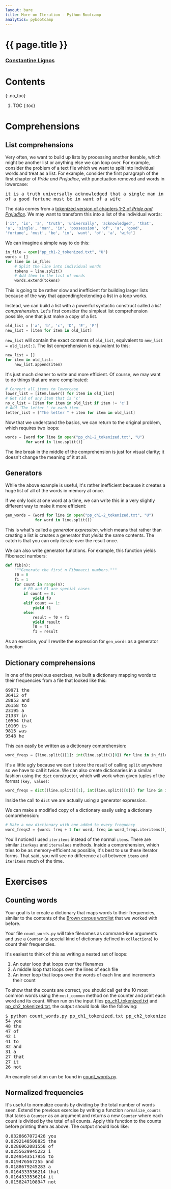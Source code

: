 ```yaml
---
layout: bare
title: More on Iteration - Python Bootcamp
analytics: pybootcamp
---
```

<div class="titleblock">
  <h1>{{ page.title }}</h1>
  <h3><a href="..">Constantine Lignos</a></h3>
</div>

# Contents
{:.no_toc}
1. TOC
{:toc}

# Comprehensions

## List comprehensions

Very often, we want to build up lists by processing another iterable,
which might be another list or anything else we can loop over. For
example, consider the problem of a text file which we want to split
into individual words and treat as a list. For example, consider the
first paragraph of the first chapter of _Pride and Prejudice_,
with punctuation removed and words in lowercase:

<pre>
it is a truth universally acknowledged that a single man in possession
of a good fortune must be in want of a wife
</pre>

The data comes from a [tokenized version of chapters 1-2 of _Pride and
Prejudice_](examples/pp_ch1-2_tokenized.txt). We may want to
transform this into a list of the individual words:


```python
['it', 'is', 'a', 'truth', 'universally', 'acknowledged', 'that',
'a', 'single', 'man', 'in', 'possession', 'of', 'a', 'good',
'fortune', 'must', 'be', 'in', 'want', 'of', 'a', 'wife']
```

We can imagine a simple way to do this:


```python
in_file = open("pp_ch1-2_tokenized.txt", "U")
words = []
for line in in_file:
    # Split the line into individual words
    tokens = line.split()
    # Add them to the list of words
    words.extend(tokens)
```

This is going to be rather slow and inefficient for building larger
lists because of the way that appending/extending a list in a loop works.

Instead, we can build a list with a powerful syntactic construct
called a _list comprehension_. Let's first consider the simplest list
comprehension possible, one that just make a copy of a list.


```python
old_list = ['a', 'b', 'c', 'D', 'E', 'F']
new_list = [item for item in old_list]
```

`new_list` will contain the exact contents of `old_list`, equivalent
to `new_list = old_list[:]`. The list comprehension is equivalent to
this:


```python
new_list = []
for item in old_list:
    new_list.append(item)
```

It's just much cleaner to write and more efficient. Of course, we may
want to do things that are more complicated:


```python
# Convert all items to lowercase
lower_list = [item.lower() for item in old_list]
# Get rid of any item that is 'c'
no_c_list = [item for item in old_list if item != 'c']
# Add 'The letter ' to each item
letter_list = ["The letter " + item for item in old_list]
```

Now that we understand the basics, we can return to the original
problem, which requires two loops:


```python
words = [word for line in open("pp_ch1-2_tokenized.txt", "U")
         for word in line.split()]
```

The line break in the middle of the comprehension is just for visual
clarity; it doesn't change the meaning of it at all.

## Generators

While the above example is useful, it's rather inefficient because it
creates a huge list of all of the words in memory at once.

If we only look at one word at a time, we can write this in a very
slightly different way to make it more efficient:


```python
gen_words = (word for line in open("pp_ch1-2_tokenized.txt", "U")
             for word in line.split())
```

This is what's called a _generator expression_, which means that
rather than creating a list is creates a generator that _yields_ the
same contents. The catch is that you can only iterate over the result
once.

We can also write generator functions. For example, this function
yields Fibonacci numbers:


```python
def fib(n):
    """Generate the first n Fibonacci numbers."""
    f0 = 0
    f1 = 1
    for count in range(n):
        # F0 and F1 are special cases
        if count == 0:
            yield f0
        elif count == 1:
            yield f1
        else:
            result = f0 + f1
            yield result
            f0 = f1
            f1 = result
```

As an exercise, you'll rewrite the expression for `gen_words` as a generator function 

## Dictionary comprehensions

In one of the previous exercises, we built a dictionary mapping words
to their frequencies from a file that looked like this:

<pre>
69971 the
36412 of
28853 and
26158 to
23195 a
21337 in
10594 that
10109 is
9815 was
9548 he
</pre>

This can easily be written as a dictionary comprehension:

```python
word_freqs = {line.split()[1]: int(line.split()[0]) for line in in_file}
```

It's a little ugly because we can't store the result of calling
`split` anywhere so we have to call it twice. We can also create
dictionaries in a similar fashion using the `dict` constructor, which
will work when given tuples of the format `(key, value)`:


```python
word_freqs = dict((line.split()[1], int(line.split()[0])) for line in in_file)
```

Inside the call to `dict` we are actually using a generator
expression.

We can make a modified copy of a dictionary easily using a dictionary
comprehension:


```python
# Make a new dictionary with one added to every frequency
word_freqs2 = {word: freq + 1 for word, freq in word_freqs.iteritems()}
```

You'll noticed I used `iteritems` instead of the normal `items`. There
are similar `iterkeys` and `itervalues` methods. Inside a
comprehension, which tries to be as memory-efficient as possible, it's
best to use these iterator forms. That said, you will see no
difference at all between `items` and `iteritems` much of the time.

# Exercises

## Counting words

Your goal is to create a dictionary that maps words to their
frequencies, similar to the contents of the [Brown corpus
wordlist](examples/brown_wordlist.txt) that we worked with
before.

Your file `count_words.py` will take filenames as command-line
arguments and use a `Counter` (a special kind of dictionary defined
in `collections`) to count their frequencies.

It's easiest to think of this as writing a nested set of loops:

1. An outer loop that loops over the filenames
2. A middle loop that loops over the lines of each file
3. An inner loop that loops over the words of each line and increments
   their count

To show that the counts are correct, you should call get the 10 most
common words using the `most_common` method on the counter and print
each word and its count. When run on the input files
[pp_ch1_tokenized.txt](examples/pp_ch1_tokenized.txt) and
[pp_ch2_tokenized.txt](examples/pp_ch2_tokenized.txt),
the output should look like the following:

<pre>
$ python count_words.py pp_ch1_tokenized.txt pp_ch2_tokenized.txt
54 you
48 the
47 of
42 i
41 to
32 and
31 a
27 that
27 it
26 not
</pre>

An example solution can be found in
[count_words.py](examples/count_words.py).

## Normalized frequencies

It's useful to normalize counts by dividing by the total number of
words seen. Extend the previous exercise by writing a function
`normalize_counts` that takes a `Counter` as an argument and returns a
new `Counter` where each count is divided by the total of all
counts. Apply this function to the counts before printing them as
above. The output should look like:

<pre>
0.0328667072428 you
0.0292148508825 the
0.0286062081558 of
0.0255629945222 i
0.0249543517955 to
0.019476567255 and
0.0188679245283 a
0.0164333536214 that
0.0164333536214 it
0.0158247108947 not
</pre>
